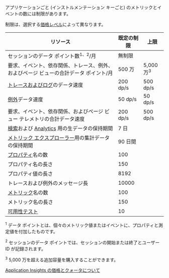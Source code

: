 アプリケーションごと (インストルメンテーション キーごと) のメトリックとイベントの数には制限があります。

制限は、選択する[価格レベル](https://azure.microsoft.com/pricing/details/application-insights/)によって異なります。

**リソース** | **既定の制限** | **上限**
-------- | ------------- | -------------
セッションのデータ ポイント数<sup>1、2</sup>/月 | 無制限 | 
要求、イベント、依存関係、トレース、例外、およびページ ビューの合計データ ポイント/月 | 500 万 | 5,000万<sup>3</sup>
[トレースおよびログ](../articles/application-insights/app-insights-search-diagnostic-logs.md)のデータ速度 | 200 dp/s | 500 dp/s
[例外](../articles/application-insights/app-insights-asp-net-exceptions.md)データ速度 | 50 dp/s | 50 dp/s
要求、イベント、依存関係、およびページ ビュー テレメトリの合計データ速度 | 200 dp/s | 500 dp/s
[検索](../articles/application-insights/app-insights-diagnostic-search.md)および [Analytics](../articles/application-insights/app-insights-analytics.md) 用の生データの保持期間 | 7 日
[メトリック エクスプローラー](../articles/application-insights/app-insights-metrics-explorer.md)用の集計データの保持期間 | 90 日間
[プロパティ](../articles/application-insights/app-insights-api-custom-events-metrics.md#properties)名の数 | 100 |
プロパティ名の長さ | 150 | 
プロパティ値の長さ | 8192 | 
トレースおよび例外のメッセージ長 | 10000 |
[メトリック](../articles/application-insights/app-insights-api-custom-events-metrics.md#properties)名の数 | 100 |
メトリック名の長さ | 150 | 
[可用性テスト](../articles/application-insights/app-insights-monitor-web-app-availability.md) | 10 | 

<sup>1</sup> データ ポイントとは、個々のメトリック値またはイベントに、プロパティと測定値を付加したものです。

<sup>2</sup> セッションのデータ ポイントでは、セッションの開始または終了とユーザー ID が記録されます。

<sup>3</sup> 5,000 万を超える追加容量を購入することができます。
 
[Application Insights の価格とクォータについて](../articles/application-insights/app-insights-pricing.md)

<!---HONumber=AcomDC_0803_2016-->